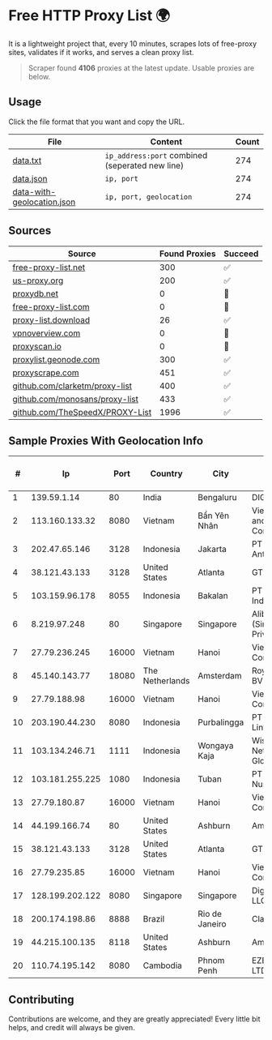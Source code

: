 
# Free HTTP Proxy List 🌍

It is a lightweight project that, every 10 minutes, scrapes lots of free-proxy sites, validates if it works, and serves a clean proxy list.


> Scraper found **4106** proxies at the latest update. Usable proxies are below.

## Usage

Click the file format that you want and copy the URL.


|File|Content|Count|
|----|-------|-----|
|[data.txt](https://raw.githubusercontent.com/themiralay/Proxy-List-World/master/data.txt)|`ip_address:port` combined (seperated new line)|274|
|[data.json](https://raw.githubusercontent.com/themiralay/Proxy-List-World/master/data.json)|`ip, port`|274|
|[data-with-geolocation.json](https://raw.githubusercontent.com/themiralay/Proxy-List-World/master/data-with-geolocation.json)|`ip, port, geolocation`|274|

## Sources

|Source|Found Proxies|Succeed|
|------|-------------|-------|
|[free-proxy-list.net](https://free-proxy-list.net)|300|✅|
|[us-proxy.org](https://www.us-proxy.org)|200|✅|
|[proxydb.net](http://proxydb.net)|0|🚫|
|[free-proxy-list.com](https://free-proxy-list.com/?page=&port=&type%5B%5D=http&type%5B%5D=https&up_time=0&search=Search)|0|🚫|
|[proxy-list.download](https://www.proxy-list.download/HTTP)|26|✅|
|[vpnoverview.com](https://vpnoverview.com/privacy/anonymous-browsing/free-proxy-servers)|0|🚫|
|[proxyscan.io](https://www.proxyscan.io)|0|🚫|
|[proxylist.geonode.com](https://proxylist.geonode.com/api/proxy-list?limit=300&page=1&sort_by=lastChecked&sort_type=desc&protocols=http,https)|300|✅|
|[proxyscrape.com](https://api.proxyscrape.com/v2/?request=displayproxies&protocol=http&timeout=10000&country=all&ssl=all&anonymity=all)|451|✅|
|[github.com/clarketm/proxy-list](https://raw.githubusercontent.com/clarketm/proxy-list/master/proxy-list-raw.txt)|400|✅|
|[github.com/monosans/proxy-list](https://raw.githubusercontent.com/monosans/proxy-list/main/proxies/http.txt)|433|✅|
|[github.com/TheSpeedX/PROXY-List](https://raw.githubusercontent.com/TheSpeedX/PROXY-List/master/http.txt)|1996|✅|


## Sample Proxies With Geolocation Info

|#|Ip|Port|Country|City|Internet Service Provider|
|-|--|----|-------|----|-------------------------|
|1|139.59.1.14|80|India|Bengaluru|DIGITALOCEAN|
|2|113.160.133.32|8080|Vietnam|Bẩn Yên Nhân|VietNam Post and Telecom Corporation|
|3|202.47.65.146|3128|Indonesia|Jakarta|PT Filltech Antar Nusa|
|4|38.121.43.133|3128|United States|Atlanta|GTHost|
|5|103.159.96.178|8055|Indonesia|Bakalan|PT Jinde Grup Indonesia|
|6|8.219.97.248|80|Singapore|Singapore|Alibaba Cloud (Singapore) Private Limited|
|7|27.79.236.245|16000|Vietnam|Hanoi|Viettel Corporation|
|8|45.140.143.77|18080|The Netherlands|Amsterdam|RoyaleHosting BV|
|9|27.79.188.98|16000|Vietnam|Hanoi|Viettel Corporation|
|10|203.190.44.230|8080|Indonesia|Purbalingga|PT Jaring Lintas Utara|
|11|103.134.246.71|1111|Indonesia|Wongaya Kaja|Wisuandha Network Globalindo|
|12|103.181.255.225|1080|Indonesia|Tuban|PT Giga Digital Nusantara|
|13|27.79.180.87|16000|Vietnam|Hanoi|Viettel Corporation|
|14|44.199.166.74|80|United States|Ashburn|Amazon.com|
|15|38.121.43.133|3128|United States|Atlanta|GTHost|
|16|27.79.235.85|16000|Vietnam|Hanoi|Viettel Corporation|
|17|128.199.202.122|8080|Singapore|Singapore|DigitalOcean, LLC|
|18|200.174.198.86|8888|Brazil|Rio de Janeiro|Claro S.A|
|19|44.215.100.135|8118|United States|Ashburn|Amazon.com|
|20|110.74.195.142|8080|Cambodia|Phnom Penh|EZECOM CO., LTD.|



## Contributing

Contributions are welcome, and they are greatly appreciated! Every
little bit helps, and credit will always be given.

